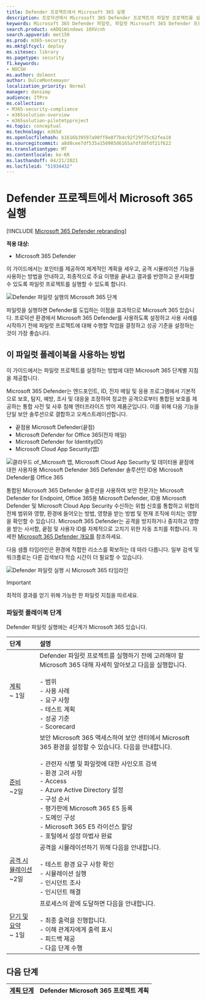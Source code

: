 ```yaml
---
title: Defender 프로젝트에서 Microsoft 365 실행
description: 프로덕션에서 Microsoft 365 Defender 프로젝트의 파일럿 프로젝트를 실행하여 Defender의 이점과 채택을 Microsoft 365 합니다.
keywords: Microsoft 365 Defender 파일럿, 파일럿 Microsoft 365 Defender 프로젝트 실행, 프로덕션에서 Microsoft 365 Defender 평가, Microsoft 365 Defender 파일럿 프로젝트, 사이버 보안, 고급 영구 위협, 엔터프라이즈 보안, 장치, 장치, ID, 사용자, 데이터, 응용 프로그램, 인시던트, 자동화된 조사 및 수정, 고급 헌팅
search.product: eADQiWindows 10XVcnh
search.appverid: met150
ms.prod: m365-security
ms.mktglfcycl: deploy
ms.sitesec: library
ms.pagetype: security
f1.keywords:
- NOCSH
ms.author: dolmont
author: DulceMontemayor
localization_priority: Normal
manager: dansimp
audience: ITPro
ms.collection:
- M365-security-compliance
- m365solution-overview
- m365solution-pilotmtpproject
ms.topic: conceptual
ms.technology: m365d
ms.openlocfilehash: b1616b39597a90ff8e8f7b4c92f29f75c62fea18
ms.sourcegitcommit: a8d8cee7df535a150985d6165afdfddfdf21f622
ms.translationtype: MT
ms.contentlocale: ko-KR
ms.lasthandoff: 04/21/2021
ms.locfileid: "51934432"
---
```

# <a name="run-your-pilot-microsoft-365-defender-project"></a>Defender 프로젝트에서 Microsoft 365 실행 

[!INCLUDE [Microsoft 365 Defender rebranding](../includes/microsoft-defender.md)]


**적용 대상:**
- Microsoft 365 Defender


이 가이드에서는 포인터를 제공하여 체계적인 계획을 세우고, 공격 시뮬레이션 기능을 사용하는 방법을 안내하고, 최종적으로 주요 이행을 끝내고 결과를 반영하고 문서화할 수 있도록 파일럿 프로젝트를 실행할 수 있도록 합니다.

![Defender 파일럿 실행의 Microsoft 365 단계](../../media/pilotphases.png)


파일럿을 실행하면 Defender를 도입하는 이점을 효과적으로 Microsoft 365 있습니다. 프로덕션 환경에서 Microsoft 365 Defender를 사용하도록 설정하고 사용 사례를 시작하기 전에 파일럿 프로젝트에 대해 수행할 작업을 결정하고 성공 기준을 설정하는 것이 가장 좋습니다. 


## <a name="how-to-use-this-pilot-playbook"></a>이 파일럿 플레이북을 사용하는 방법

이 가이드에서는 파일럿 프로젝트를 설정하는 방법에 대한 Microsoft 365 단계별 지침을 제공합니다. 

Microsoft 365 Defender는 엔드포인트, ID, 전자 메일 및 응용 프로그램에서 기본적으로 보호, 탐지, 예방, 조사 및 대응을 조정하여 정교한 공격으로부터 통합된 보호를 제공하는 통합 사전 및 사후 침해 엔터프라이즈 방어 제품군입니다. 이를 위해 다음 기능을 단일 보안 솔루션으로 결합하고 오케스트레이션합니다.
  - 끝점용 Microsoft Defender(끝점)
  - Microsoft Defender for Office 365(전자 메일) 
  - Microsoft Defender for Identity(ID) 
  - Microsoft Cloud App Security(앱)

![클라우드 of_Microsoft 앱, Microsoft Cloud App Security 및 데이터용 끝점에 대한 사용자용 Microsoft Defender 365 Defender 솔루션인 ID용 Microsoft Defender를 Office 365](../../media/mtp/m365pillars.png)

통합된 Microsoft 365 Defender 솔루션을 사용하여 보안 전문가는 Microsoft Defender for Endpoint, Office 365용 Microsoft Defender, ID용 Microsoft Defender 및 Microsoft Cloud App Security 수신하는 위협 신호를 통합하고 위협의 전체 범위와 영향, 환경에 들어오는 방법, 영향을 받는 방법 및 현재 조직에 미치는 영향을 확인할 수 있습니다. Microsoft 365 Defender는 공격을 방지하거나 중지하고 영향을 받는 사서함, 끝점 및 사용자 ID를 자체적으로 고치기 위한 자동 조치를 취합니다. 자세한 [Microsoft 365 Defender 개요를](microsoft-365-defender.md) 참조하세요.



다음 샘플 타임라인은 환경에 적합한 리소스를 확보하는 데 따라 다릅니다. 일부 검색 및 워크플로는 다른 검색보다 학습 시간이 더 필요할 수 있습니다.

![Defender 파일럿 실행 시 Microsoft 365 타임라인](../../media/phase-diagrams/pilot-phases.png)

>[!IMPORTANT]
>최적의 결과를 얻기 위해 가능한 한 파일럿 지침을 따르세요.


### <a name="pilot-playbook-phases"></a>파일럿 플레이북 단계 

Defender 파일럿 실행에는 4단계가 Microsoft 365 있습니다.

|단계 | 설명 | 
|:-------|:-----|
| [계획](m365d-pilot-plan.md)<br> ~ 1일| Defender 파일럿 프로젝트를 실행하기 전에 고려해야 할 Microsoft 365 대해 자세히 알아보고 다음을 실행합니다. <br><br>- 범위 <br> - 사용 사례 <br>- 요구 사항 <br>- 테스트 계획 <br> - 성공 기준 <br> - Scorecard 
| [준비](m365d-evaluation.md) <br>~2일|  보안 Microsoft 365 액세스하여 보안 센터에서 Microsoft 365 환경을 설정할 수 있습니다. 다음을 안내합니다.<br><br>- 관련자 식별 및 파일럿에 대한 사인오프 검색 <br> - 환경 고려 사항 <br>- Access <br>- Azure Active Directory 설정 <br> - 구성 순서 <br> - 평가판에 Microsoft 365 E5 등록 <br> - 도메인 구성 <br>- Microsoft 365 E5 라이선스 할당 <br> - 포털에서 설정 마법사 완료|
| [공격 시뮬레이션](m365d-pilot-simulate.md) <br>~2일| 공격을 시뮬레이션하기 위해 다음을 안내합니다.<br><br>- 테스트 환경 요구 사항 확인 <br>- 시뮬레이션 실행 <br>- 인시던트 조사 <br>- 인시던트 해결 
| [닫기 및 요약](m365d-pilot-close.md) <br>~ 1일| 프로세스의 끝에 도달하면 다음을 안내합니다.<br><br>- 최종 출력을 진행합니다.<br>- 이해 관계자에게 출력 표시 <br>- 피드백 제공 <br>- 다음 단계 수행 

## <a name="next-step"></a>다음 단계
|[계획 단계](m365d-pilot-plan.md) | Defender Microsoft 365 프로젝트 계획 
|:-------|:-----|
